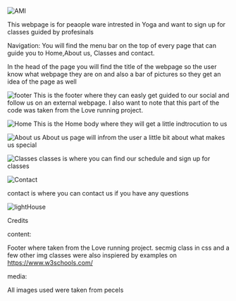 ![AMI](https://user-images.githubusercontent.com/100727900/161029622-32920827-6572-44ef-aff5-722489c48c3e.PNG)

This webpage is for peaople ware intrested in Yoga and want to sign up for classes guided by profesinals

Navigation:
You will find the menu bar on the top of every page that can guide you to Home,About us, Classes and contact.


In the head of the page you will find the title of the webpage so the user know what webpage they are on and also a bar of pictures so they get an idea of the page as well


![footer](https://user-images.githubusercontent.com/100727900/161032031-fef2fdee-470f-4b9e-8ee6-3c466c395424.PNG)
This is the footer where they can easly get guided to our social and follow us on an external webpage. I also want to note that this part of the code was taken from the Love running project.

![Home](https://user-images.githubusercontent.com/100727900/161032472-c39a3b7e-43a5-4e90-992a-c28ce82c6cd9.PNG)
This is the Home body where they will get a little indtrocution to us

![About us](https://user-images.githubusercontent.com/100727900/161032617-95eabf5d-cf1e-4ef0-bc90-09eec3885318.PNG)
About us page will infrom the user a little bit about what makes us special

![Classes](https://user-images.githubusercontent.com/100727900/161032700-f7e809c7-d733-49d3-9046-03d65411b5da.PNG)
classes is where you can find our schedule and sign up for classes

![Contact](https://user-images.githubusercontent.com/100727900/161032770-11569523-9ef0-4467-b77a-1fbb033c56a3.PNG)

contact is where you can contact us if you have any questions




![lightHouse](https://user-images.githubusercontent.com/100727900/161034027-665aa329-41a0-4526-b7d0-2e282feb79cb.PNG)




Credits

content:

Footer where taken from the Love running project.
secmig class in css and a few other img classes were also inspiered by examples on https://www.w3schools.com/

media:

All images used were taken from pecels
